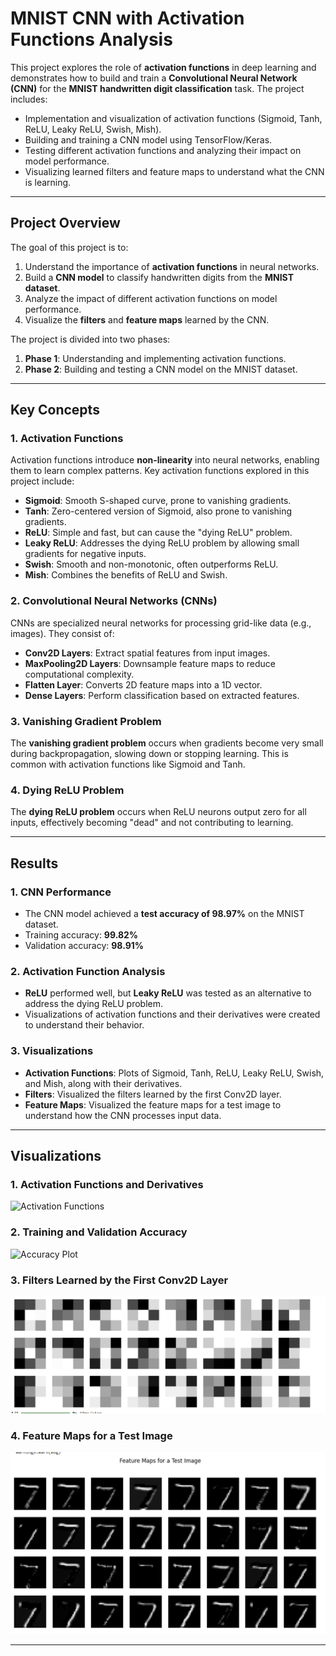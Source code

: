 # MNIST CNN with Activation Functions Analysis

This project explores the role of **activation functions** in deep learning and demonstrates how to build and train a **Convolutional Neural Network (CNN)** for the **MNIST handwritten digit classification** task. The project includes:
- Implementation and visualization of activation functions (Sigmoid, Tanh, ReLU, Leaky ReLU, Swish, Mish).
- Building and training a CNN model using TensorFlow/Keras.
- Testing different activation functions and analyzing their impact on model performance.
- Visualizing learned filters and feature maps to understand what the CNN is learning.

---

## Project Overview

The goal of this project is to:
1. Understand the importance of **activation functions** in neural networks.
2. Build a **CNN model** to classify handwritten digits from the **MNIST dataset**.
3. Analyze the impact of different activation functions on model performance.
4. Visualize the **filters** and **feature maps** learned by the CNN.

The project is divided into two phases:
1. **Phase 1**: Understanding and implementing activation functions.
2. **Phase 2**: Building and testing a CNN model on the MNIST dataset.

---

## Key Concepts

### 1. Activation Functions
Activation functions introduce **non-linearity** into neural networks, enabling them to learn complex patterns. Key activation functions explored in this project include:
- **Sigmoid**: Smooth S-shaped curve, prone to vanishing gradients.
- **Tanh**: Zero-centered version of Sigmoid, also prone to vanishing gradients.
- **ReLU**: Simple and fast, but can cause the "dying ReLU" problem.
- **Leaky ReLU**: Addresses the dying ReLU problem by allowing small gradients for negative inputs.
- **Swish**: Smooth and non-monotonic, often outperforms ReLU.
- **Mish**: Combines the benefits of ReLU and Swish.

### 2. Convolutional Neural Networks (CNNs)
CNNs are specialized neural networks for processing grid-like data (e.g., images). They consist of:
- **Conv2D Layers**: Extract spatial features from input images.
- **MaxPooling2D Layers**: Downsample feature maps to reduce computational complexity.
- **Flatten Layer**: Converts 2D feature maps into a 1D vector.
- **Dense Layers**: Perform classification based on extracted features.

### 3. Vanishing Gradient Problem
The **vanishing gradient problem** occurs when gradients become very small during backpropagation, slowing down or stopping learning. This is common with activation functions like Sigmoid and Tanh.

### 4. Dying ReLU Problem
The **dying ReLU problem** occurs when ReLU neurons output zero for all inputs, effectively becoming "dead" and not contributing to learning.

---

## Results

### 1. CNN Performance
- The CNN model achieved a **test accuracy of 98.97%** on the MNIST dataset.
- Training accuracy: **99.82%**
- Validation accuracy: **98.91%**

### 2. Activation Function Analysis
- **ReLU** performed well, but **Leaky ReLU** was tested as an alternative to address the dying ReLU problem.
- Visualizations of activation functions and their derivatives were created to understand their behavior.

### 3. Visualizations
- **Activation Functions**: Plots of Sigmoid, Tanh, ReLU, Leaky ReLU, Swish, and Mish, along with their derivatives.
- **Filters**: Visualized the filters learned by the first Conv2D layer.
- **Feature Maps**: Visualized the feature maps for a test image to understand how the CNN processes input data.

---

## Visualizations

### 1. Activation Functions and Derivatives
![Activation Functions](images/activation_functions.png)

### 2. Training and Validation Accuracy
![Accuracy Plot](images/accuracy_plot.png)

### 3. Filters Learned by the First Conv2D Layer
![Filters](https://github.com/richapatel93/Deep-learning/blob/main/CNN%20first%20filter.png)

### 4. Feature Maps for a Test Image
![Feature Maps](https://github.com/richapatel93/Deep-learning/blob/main/Feature%20map%20for%20test%20result.png)

---

